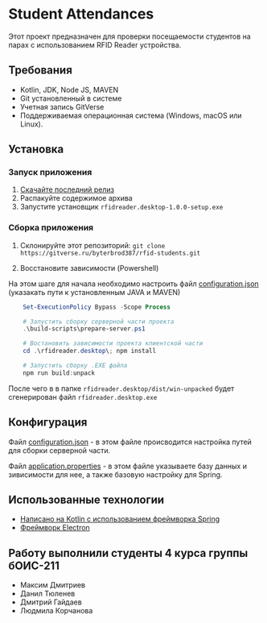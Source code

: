 # Student Attendances
Этот проект предназначен для проверки посещаемости студентов на парах с использованием RFID Reader устройства.

## Требования

- Kotlin, JDK, Node JS, MAVEN
- Git установленный в системе
- Учетная запись GitVerse
- Поддерживаемая операционная система (Windows, macOS или Linux).

## Установка

### Запуск приложения

1. [Скачайте последний релиз](https://gitverse.ru/byterbrod387/rfid-students/releases/tag/desktop)
2. Распакуйте содержимое архива
3. Запустите установщик `rfidreader.desktop-1.0.0-setup.exe`

### Сборка приложения

1. Склонируйте этот репозиторий:
```git clone https://gitverse.ru/byterbrod387/rfid-students.git```

2. Восстановите зависимости (Powershell)

На этом шаге для начала необходимо настроить файл [configuration.json](build-scripts/configuration.json) (указакать пути к установленным JAVA и MAVEN)

```powershell
    Set-ExecutionPolicy Bypass -Scope Process

    # Запустить сборку серверной части проекта
    .\build-scripts\prepare-server.ps1

    # Востановить зависимости проекта клиентской части 
    cd .\rfidreader.desktop\; npm install

    # Запустить сборку .EXE файла
    npm run build:unpack
```
После чего в в папке `rfidreader.desktop/dist/win-unpacked` будет сгенерирован файл `rfidreader.desktop.exe`

## Конфигурация

Файл [configuration.json](build-scripts/configuration.json) - в этом файле происводится настройка путей для сборки серверной части.

Файл [application.properties](.rrfidreader.server/src/main/resources/application.properties) - в этом файле указываете базу данных и зивисимости для нее, а также базовую настройку для Spring.


## Использованные технологии

- [Написано на Kotlin с использованием фреймворка Spring](https://spring.io/guides/tutorials/spring-boot-kotlin)
- [Фреймворк Electron](https://www.electronjs.org/ru/docs/latest/ "Electron - это фреймворк для разработки десктопных приложений с использованием HTML, CSS и JavaScript.")

## Работу выполнили студенты 4 курса группы бОИС-211

- Максим Дмитриев
- Данил Тюленев
- Дмитрий Гайдаев
- Людмила Корчанова 
